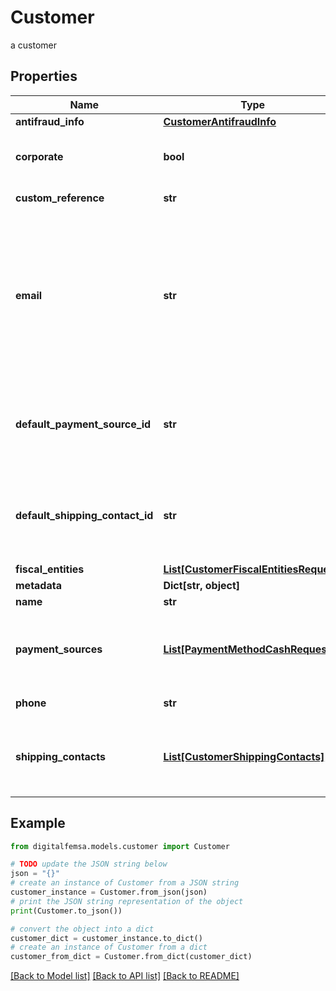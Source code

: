 # Customer

a customer

## Properties

Name | Type | Description | Notes
------------ | ------------- | ------------- | -------------
**antifraud_info** | [**CustomerAntifraudInfo**](CustomerAntifraudInfo.md) |  | [optional] 
**corporate** | **bool** | It is a value that allows identifying if the email is corporate or not. | [optional] [default to False]
**custom_reference** | **str** | It is an undefined value. | [optional] 
**email** | **str** | An email address is a series of customizable characters followed by a universal Internet symbol, the at symbol (@), the name of a host server, and a web domain ending (.mx, .com, .org, . net, etc). | 
**default_payment_source_id** | **str** | It is a parameter that allows to identify in the response, the Femsa ID of a payment method (payment_id) | [optional] 
**default_shipping_contact_id** | **str** | It is a parameter that allows to identify in the response, the Femsa ID of the shipping address (shipping_contact) | [optional] 
**fiscal_entities** | [**List[CustomerFiscalEntitiesRequest]**](CustomerFiscalEntitiesRequest.md) |  | [optional] 
**metadata** | **Dict[str, object]** |  | [optional] 
**name** | **str** | Client&#39;s name | 
**payment_sources** | [**List[PaymentMethodCashRequest]**](PaymentMethodCashRequest.md) | Contains details of the payment methods that the customer has active or has used in Femsa | [optional] 
**phone** | **str** | Is the customer&#39;s phone number | 
**shipping_contacts** | [**List[CustomerShippingContacts]**](CustomerShippingContacts.md) | Contains the detail of the shipping addresses that the client has active or has used in Femsa | [optional] 

## Example

```python
from digitalfemsa.models.customer import Customer

# TODO update the JSON string below
json = "{}"
# create an instance of Customer from a JSON string
customer_instance = Customer.from_json(json)
# print the JSON string representation of the object
print(Customer.to_json())

# convert the object into a dict
customer_dict = customer_instance.to_dict()
# create an instance of Customer from a dict
customer_from_dict = Customer.from_dict(customer_dict)
```
[[Back to Model list]](../README.md#documentation-for-models) [[Back to API list]](../README.md#documentation-for-api-endpoints) [[Back to README]](../README.md)


